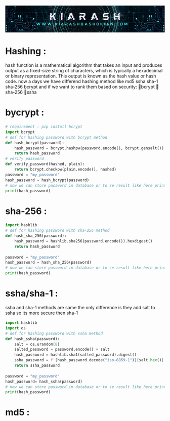 ![baner](https://github.com/Ghosts6/Hashing_methods/blob/main/Baner.png)
# Hashing :
hash function is a mathematical algorithm that takes an input  and produces output as a fixed-size string of characters, which is typically a hexadecimal or binary representation. This output is known as the hash value or hash code.
now a days we have differend hashing method like md5 ssha sha-1 sha-256 bcrypt and if we want to rank them based on security: 🥇bcrypt 🥈sha-256 🥉ssha  
# bycrypt :
```python
# requirement : pip install bcrypt
import bcrypt
# def for hashing password with bcrypt method
def hash_bcrypt(password):
    hash_password = bcrypt.hashpw(password.encode(), bcrypt.gensalt())
    return hash_password
# verify password
def verify_password(hashed, plain):
    return bcrypt.checkpw(plain.encode(), hashed)
password = "my_password"
hash_password = hash_bcrypt(password)
# now we can store password in database or to se result like here print it
print(hash_password)
```
# sha-256 :
```python
import hashlib
# def for hashing password with sha-256 method
def hash_sha_256(password):
    hash_password = hashlib.sha256(password.encode()).hexdigest()
    return hash_password

password = "my_password"
hash_password = hash_sha_256(password)
# now we can store password in database or to se result like here print it
print(hash_password)
```
# ssha/sha-1 :
ssha and sha-1 methods are same the only difference is they add salt to ssha so its more secure then sha-1
```python
import hashlib
import os
# def for hashing password with ssha method
def hash_ssha(password):
    salt = os.urandom(8)
    salted_password = password.encode() + salt
    hash_password = hashlib.sha1(salted_password).digest()
    ssha_password = f'{hash_password.decode("iso-8859-1")}{salt.hex()}'
    return ssha_password

password = "my_password"
hash_password= hash_ssha(password)
# now we can store password in database or to se result like here print it
print(hash_password)
```
# md5 :
